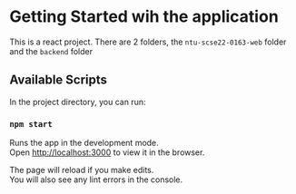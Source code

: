# Getting Started wih the application

This is a react project. There are 2 folders, the `ntu-scse22-0163-web` folder and the `backend` folder


## Available Scripts

In the project directory, you can run:

### `npm start`

Runs the app in the development mode.\
Open [http://localhost:3000](http://localhost:3000) to view it in the browser.

The page will reload if you make edits.\
You will also see any lint errors in the console.